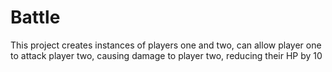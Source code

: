 # Battle

This project creates instances of players one and two, can allow player one to attack player two, causing damage to player two, reducing their HP by 10
